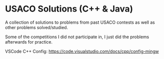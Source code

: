 # USACO Solutions (C++ & Java)
A collection of solutions to problems from past USACO contests as well as other problems
solved/studied.

Some of the competitions I did not participate in, I just did the problems afterwards for practice.

VSCode C++ Config: https://code.visualstudio.com/docs/cpp/config-mingw
